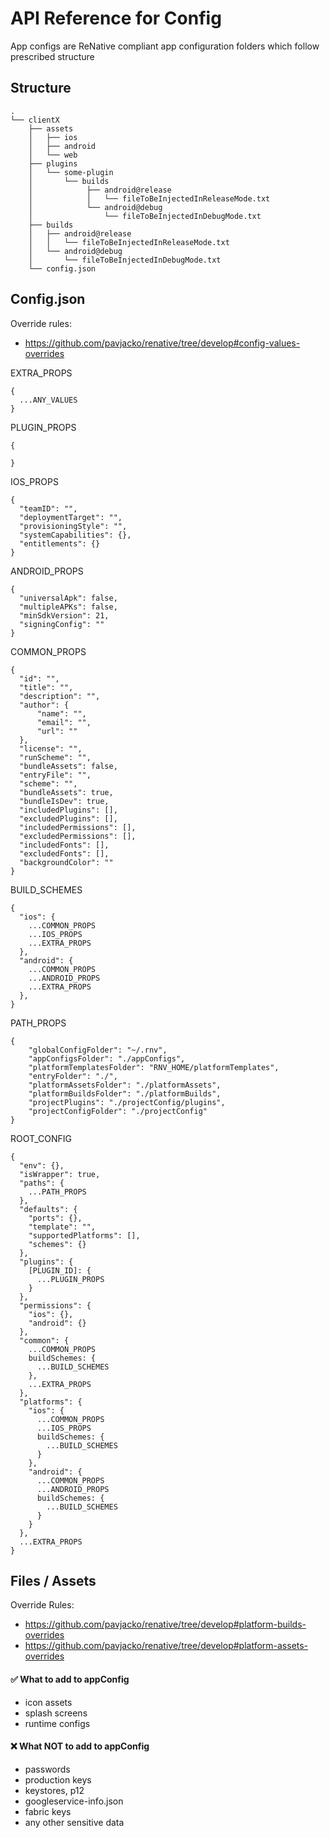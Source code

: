 # API Reference for Config


App configs are ReNative compliant app configuration folders which follow prescribed structure

## Structure

    .
    └── clientX
        ├── assets
        │   ├── ios
        │   ├── android
        │   └── web
        ├── plugins
        │   └── some-plugin
        │       └── builds
        │            ├── android@release
        │            │   └── fileToBeInjectedInReleaseMode.txt
        │            └── android@debug
        │                └── fileToBeInjectedInDebugMode.txt
        ├── builds
        │   ├── android@release
        │   │   └── fileToBeInjectedInReleaseMode.txt
        │   └── android@debug
        │       └── fileToBeInjectedInDebugMode.txt
        └── config.json


## Config.json       

Override rules:

- https://github.com/pavjacko/renative/tree/develop#config-values-overrides

EXTRA_PROPS

```
{
  ...ANY_VALUES
}
```

PLUGIN_PROPS

```
{

}
```

IOS_PROPS

```
{
  "teamID": "",
  "deploymentTarget": "",
  "provisioningStyle": "",
  "systemCapabilities": {},
  "entitlements": {}
}
```

ANDROID_PROPS

```
{
  "universalApk": false,
  "multipleAPKs": false,
  "minSdkVersion": 21,
  "signingConfig": ""
}
```

COMMON_PROPS

```
{
  "id": "",
  "title": "",
  "description": "",
  "author": {
      "name": "",
      "email": "",
      "url": ""
  },
  "license": "",
  "runScheme": "",
  "bundleAssets": false,
  "entryFile": "",
  "scheme": "",
  "bundleAssets": true,
  "bundleIsDev": true,
  "includedPlugins": [],
  "excludedPlugins": [],
  "includedPermissions": [],
  "excludedPermissions": [],
  "includedFonts": [],
  "excludedFonts": [],
  "backgroundColor": ""
}
```

BUILD_SCHEMES

```
{
  "ios": {
    ...COMMON_PROPS
    ...IOS_PROPS
    ...EXTRA_PROPS
  },
  "android": {
    ...COMMON_PROPS
    ...ANDROID_PROPS
    ...EXTRA_PROPS
  },
}
```

PATH_PROPS

```
{
    "globalConfigFolder": "~/.rnv",
    "appConfigsFolder": "./appConfigs",
    "platformTemplatesFolder": "RNV_HOME/platformTemplates",
    "entryFolder": "./",
    "platformAssetsFolder": "./platformAssets",
    "platformBuildsFolder": "./platformBuilds",
    "projectPlugins": "./projectConfig/plugins",
    "projectConfigFolder": "./projectConfig"
}
```


ROOT_CONFIG

```
{
  "env": {},
  "isWrapper": true,
  "paths": {
    ...PATH_PROPS
  },
  "defaults": {
    "ports": {},
    "template": "",
    "supportedPlatforms": [],
    "schemes": {}
  },
  "plugins": {
    [PLUGIN_ID]: {
      ...PLUGIN_PROPS
    }
  },
  "permissions": {
    "ios": {},
    "android": {}
  },
  "common": {
    ...COMMON_PROPS
    buildSchemes: {
      ...BUILD_SCHEMES
    },
    ...EXTRA_PROPS
  },
  "platforms": {
    "ios": {
      ...COMMON_PROPS
      ...IOS_PROPS
      buildSchemes: {
        ...BUILD_SCHEMES
      }
    },
    "android": {
      ...COMMON_PROPS
      ...ANDROID_PROPS
      buildSchemes: {
        ...BUILD_SCHEMES
      }
    }
  },
  ...EXTRA_PROPS
}
```

## Files / Assets

Override Rules:

- https://github.com/pavjacko/renative/tree/develop#platform-builds-overrides
- https://github.com/pavjacko/renative/tree/develop#platform-assets-overrides


#### ✅ What to add to appConfig

- icon assets
- splash screens
- runtime configs

#### ❌ What NOT to add to appConfig

- passwords
- production keys
- keystores, p12
- googleservice-info.json
- fabric keys
- any other sensitive data

